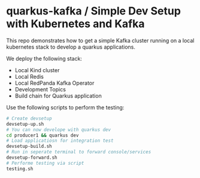 # quarkus-kafka / Simple Dev Setup with Kubernetes and Kafka 

This repo demonstrates how to get a simple Kafka cluster running on a local kubernetes stack to develop a quarkus applications. 

We deploy the following stack: 
- Local Kind cluster
- Local Redis 
- Local RedPanda Kafka Operator 
- Development Topics 
- Build chain for Quarkus application 

Use the following scripts to perform the testing: 

```bash 
# Create devsetup 
devsetup-up.sh 
# You can now develope with quarkus dev 
cd producer1 && quarkus dev 
# Load applicatiosn for integration test 
devsetup-build.sh 
# Run in seperate terminal to forward console/services 
devsetup-forward.sh 
# Performe testing via script 
testing.sh 
```
